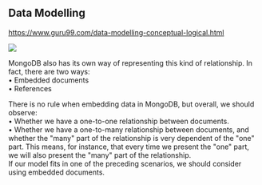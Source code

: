 ## Data Modelling

https://www.guru99.com/data-modelling-conceptual-logical.html

![](https://www.guru99.com/images/1/022218_0657_WhatisDataM1.png)


MongoDB also has its own way of representing this kind of relationship. In fact, there are two ways:  
•  Embedded documents  
•  References  

There is no rule when embedding data in MongoDB, but overall, we should observe:  
•  Whether we have a one-to-one relationship between documents.  
•  Whether we have a one-to-many relationship between documents, and whether the "many" part of the relationship is very dependent of the "one"  part. This means, for instance, that every time we present the "one" part,  we will also present the "many" part of the relationship.   
If our model fits in one of the preceding scenarios, we should consider using embedded documents.

